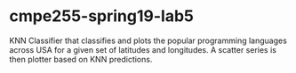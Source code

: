 # cmpe255-spring19-lab5

KNN Classifier that classifies and plots the popular programming languages across USA for a given set of latitudes and longitudes.
A scatter series is then plotter based on KNN predictions. 
